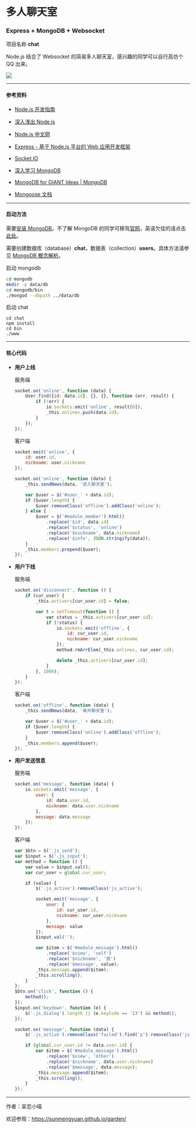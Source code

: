 # 多人聊天室 #

### Express + MongoDB + Websocket ###

项目名称 __chat__

Node.js 结合了 Websocket 的简易多人聊天室，感兴趣的同学可以自行高仿个 QQ 出来。

![](https://sunmengyuan.github.io/materials/garden/post/share-frontend/screenshot-chat.jpg)

*****

#### 参考资料 ####

+ [Node.js 开发指南](https://pan.baidu.com/s/141saC6llgB9a1Z0xU9ycbw)

+ [深入浅出 Node.js](https://pan.baidu.com/s/12NH-J5SKWu7x-VAFAzN2dQ)

+ [Node.js 中文网](http://nodejs.cn/)

+ [Express - 基于 Node.js 平台的 Web 应用开发框架](http://www.expressjs.com.cn/)

+ [Socket.IO](http://socket.io/)

+ [深入学习 MongoDB](https://pan.baidu.com/s/1TFZ4zjlEV9KieKb_o8YDbg)

+ [MongoDB for GIANT Ideas | MongoDB](https://www.mongodb.com/)

+ [Mongoose 文档](http://www.nodeclass.com/api/mongoose.html)

*****

#### 启动方法 ####

需要[安装 MongoDB](https://www.mongodb.com/download-center?jmp=homepage#community)。不了解 MongoDB 的同学可移驾[官网](https://www.mongodb.com/)，英语欠佳的请点击[此处](http://www.runoob.com/mongodb/mongodb-tutorial.html)。

需要创建数据库（database）__chat__，数据表（collection）__users__。具体方法请参见 [MongoDB 概念解析](http://www.runoob.com/mongodb/mongodb-databases-documents-collections.html)。

启动 mongodb

```bash
cd mongodb
mkdir -p data/db
cd mongodb/bin
./mongod --dbpath ../data/db
```

启动 chat

```
cd chat
npm install
cd bin
./www
```

*****

#### 核心代码 ####

+ __用户上线__

    服务端
    ```javascript
    socket.on('online', function (data) {
        User.find({id: data.id}, {}, {}, function (err, result) {
            if (!err) {
                io.sockets.emit('online', result[0]);
                _this.onlines.push(data.id);
            }
        });
    });
    ```

    客户端
    ```javascript
    socket.emit('online', {
        id: user.id,
        nickname: user.nickname
    });
    ```
    ```javascript
    socket.on('online', function (data) {
        _this.sendNews(data, '进入聊天室');

        var $user = $('#user_' + data.id);
        if ($user.length) {
            $user.removeClass('offline').addClass('online');
        } else {
            $user = $('#module_member').html()
                .replace('$id', data.id)
                .replace('$status', 'online')
                .replace('$nickname', data.nickname)
                .replace('$info', JSON.stringify(data));
        }
        _this.members.prepend($user);
    });
    ```
    
+ __用户下线__

    服务端
    ```javascript
    socket.on('disconnect', function () {
        if (cur_user) {
            _this.activers[cur_user.id] = false;

            var t = setTimeout(function () {
                var status = _this.activers[cur_user.id];
                if (!status) {
                    io.sockets.emit('offline', {
                        id: cur_user.id,
                        nickname: cur_user.nickname
                    });
                    method.rmArrElem(_this.onlines, cur_user.id);

                    delete _this.activers[cur_user.id];
                }
            }, 1000);
        }
    });
    ```

    客户端   
    ```javascript
    socket.on('offline', function (data) {
        _this.sendNews(data, '离开聊天室');

        var $user = $('#user_' + data.id);
        if ($user.length) {
            $user.removeClass('online').addClass('offline');
        }
        _this.members.append($user);
    });
    ```
    
+ __用户发送信息__

    服务端
    ```javascript
    socket.on('message', function (data) {
        io.sockets.emit('message', {
            user: {
                id: data.user.id,
                nickname: data.user.nickname
            },
            message: data.message
        });
    });
    ```

    客户端
    ```javascript
    var $btn = $('.js_send');
    var $input = $('.js_input');
    var method = function () {
        var value = $input.val();
        var cur_user = global.cur_user;

        if (value) {
            $('.js_active').removeClass('js_active');

            socket.emit('message', {
                user: {
                    id: cur_user.id,
                    nickname: cur_user.nickname
                },
                message: value
            });
            $input.val('');

            var $item = $('#module_message').html()
                .replace('$view', 'self')
                .replace('$nickname', '我')
                .replace('$message', value);
            _this.message.append($item);
            _this.scrolling();
        }
    };
    $btn.on('click', function () {
        method();
    });
    $input.on('keydown', function (e) {
        $('.js_dialog').length || (e.keyCode == '13') && method();
    });
    ```
    ```javascript
    socket.on('message', function (data) {
        $('.js_active').removeClass('failed').find('p').removeClass('js_resend');

        if (global.cur_user.id != data.user.id) {
            var $item = $('#module_message').html()
                .replace('$view', 'other')
                .replace('$nickname', data.user.nickname)
                .replace('$message', data.message);
            _this.message.append($item);
            _this.scrolling();
        }
    });
    ```
    
*****
    
作者：呆恋小喵

欢迎参观：<https://sunmengyuan.github.io/garden/>
